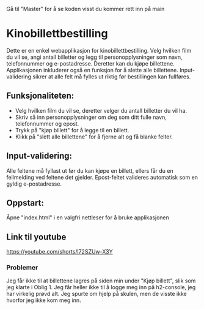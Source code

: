 Gå til "Master" for å se koden visst du kommer rett inn på main
# Kinobillettbestilling
Dette er en enkel webapplikasjon for kinobillettbestilling. Velg hvilken film du vil se, 
angi antall billetter og legg til personopplysninger som navn, telefonnummer og e-postadresse. 
Deretter kan du kjøpe billettene. Applikasjonen inkluderer også en funksjon for å slette alle billettene. 
Input-validering sikrer at alle felt må fylles ut riktig før bestillingen kan fullføres.


## Funksjonaliteten:
- Velg hvilken film du vil se, deretter velger du antall billetter du vil ha.
- Skriv så inn personopplysninger om deg som ditt fulle navn, telefonnummer og epost.
- Trykk på "kjøp billett" for å legge til en billett.
- Klikk på "slett alle billettene" for å fjerne alt og få blanke felter.

## Input-validering:
Alle feltene må fyllast ut før du kan kjøpe en billett, ellers får du en feilmelding ved feltene det gjelder.
Epost-feltet valideres automatisk som en gyldig e-postadresse.

## Oppstart:
Åpne "index.html" i en valgfri nettleser for å bruke applikasjonen

## Link til youtube
https://youtube.com/shorts/l72SZUw-X3Y

### Problemer
Jeg får ikke til at billettene lagres på siden min under "Kjøp billett", slik som jeg klarte i Oblig 1. 
Jeg får heller ikke til å logge meg inn på h2-console, jeg har virkelig prøvd alt. Jeg spurte om hjelp på skulen, men de visste ikke hvorfor jeg ikke kom meg inn. 
